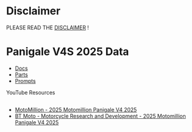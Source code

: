 # Disclaimer

PLEASE READ THE [DISCLAIMER](disclaimer.md) !

# Panigale V4S 2025 Data
- [Docs](/docs/readme.md)
- [Parts](/parts-list//readme.md)
- [Prompts](/prompts/readme.md)

YouTube Resources
## 
- [MotoMillion - 2025 Motomillion Panigale V4 2025](https://www.youtube.com/watch?v=41jwbxReopQ&list=PLpzj_CrGYHPKRoWg4F0yCs3FCM6Yn_GD7)
- [BT Moto - Motorcycle Research and Development - 2025 Motomillion Panigale V4 2025](https://www.youtube.com/watch?v=QrLEFwghSX4&list=PLJGdZbnCP_CaESBfuhNdvXIHFIHOQ83yc)
